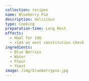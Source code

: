 ```yaml
---
collection: recipes
name: Blueberry Pie
description: delicious
type: Cooking
preparation-time: Long Rest
effects:
  - Heal for 1d6
  - +1d4 on next constitution check
ingredients:
  - Blue Berries
  - Water
  - Flour
  - Yeast
image: /img/blueberrypie.jpg
---
```

